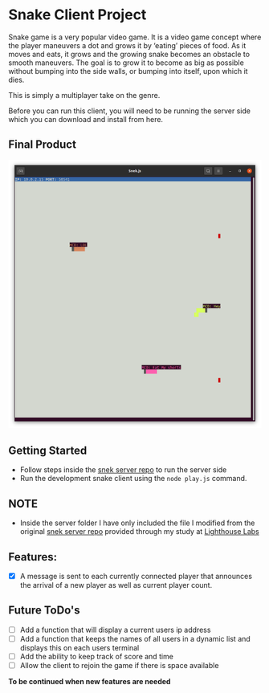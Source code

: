 # Snake Client Project

Snake game is a very popular video game. It is a video game concept where the player maneuvers a dot and grows it by ‘eating’ pieces of food. As it moves and eats, it grows and the growing snake becomes an obstacle to smooth maneuvers. The goal is to grow it to become as big as possible without bumping into the side walls, or bumping into itself, upon which it dies.

This is simply a multiplayer take on the genre.

Before you can run this client, you will need to be running the server side which you can download and install from here. 



## Final Product

!["An illustration of a very civil game between three friends"](screenshot.png)



## Getting Started

- Follow steps inside the [snek server repo](https://github.com/lighthouse-labs/snek-multiplayer) to run the server side
- Run the development snake client using the `node play.js` command.

## NOTE 
- Inside the server folder I have only included the file I modified from the original [snek server repo](https://github.com/lighthouse-labs/snek-multiplayer) provided through my study at [Lighthouse Labs](https://github.com/lighthouse-labs)

## Features:
- [x] A message is sent to each currently connected player that announces the arrival of a new player as well as current player count.

## Future ToDo's
- [ ] Add a function that will display a current users ip address </br>
- [ ] Add a function that keeps the names of all users in a dynamic list and displays this on each users terminal</br>
- [ ] Add the ability to keep track of score and time </br>
- [ ] Allow the client to rejoin the game if there is space available </br>

**To be continued when new features are needed**